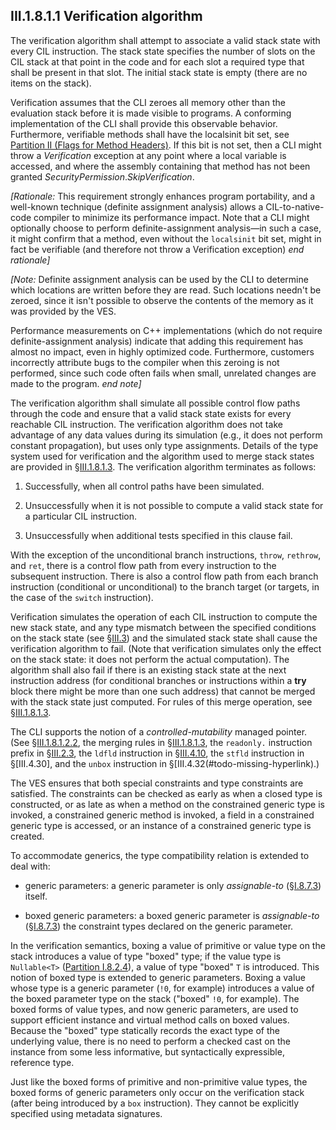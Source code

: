 ## III.1.8.1.1 Verification algorithm

The verification algorithm shall attempt to associate a valid stack state with every CIL instruction. The stack state specifies the number of slots on the CIL stack at that point in the code and for each slot a required type that shall be present in that slot. The initial stack state is empty (there are no items on the stack).

Verification assumes that the CLI zeroes all memory other than the evaluation stack before it is made visible to programs. A conforming implementation of the CLI shall provide this observable behavior. Furthermore, verifiable methods shall have the localsinit bit set, see [Partition II (Flags for Method Headers)](#todo-missing-hyperlink). If this bit is not set, then a CLI might throw a _Verification_ exception at any point where a local variable is accessed, and where the assembly containing that method has not been granted _SecurityPermission_._SkipVerification_.

_[Rationale:_ This requirement strongly enhances program portability, and a well-known technique (definite assignment analysis) allows a CIL-to-native-code compiler to minimize its performance impact. Note that a CLI might optionally choose to perform definite-assignment analysis&mdash;in such a case, it might confirm that a method, even without the `localsinit` bit set, might in fact be verifiable (and therefore not throw a Verification exception) _end rationale]_

_[Note:_ Definite assignment analysis can be used by the CLI to determine which locations are written before they are read. Such locations needn't be zeroed, since it isn't possible to observe the contents of the memory as it was provided by the VES.

Performance measurements on C++ implementations (which do not require definite-assignment analysis) indicate that adding this requirement has almost no impact, even in highly optimized code. Furthermore, customers incorrectly attribute bugs to the compiler when this zeroing is not performed, since such code often fails when small, unrelated changes are made to the program. _end note]_

The verification algorithm shall simulate all possible control flow paths through the code and ensure that a valid stack state exists for every reachable CIL instruction. The verification algorithm does not take advantage of any data values during its simulation (e.g., it does not perform constant propagation), but uses only type assignments. Details of the type system used for verification and the algorithm used to merge stack states are provided in §[III.1.8.1.3](#todo-missing-hyperlink). The verification algorithm terminates as follows:

 1. Successfully, when all control paths have been simulated.

 2. Unsuccessfully when it is not possible to compute a valid stack state for a particular CIL instruction.

 3. Unsuccessfully when additional tests specified in this clause fail.

With the exception of the unconditional branch instructions, `throw`, `rethrow`, and `ret`, there is a control flow path from every instruction to the subsequent instruction. There is also a control flow path from each branch instruction (conditional or unconditional) to the branch target (or targets, in the case of the `switch` instruction).

Verification simulates the operation of each CIL instruction to compute the new stack state, and any type mismatch between the specified conditions on the stack state (see §[III.3](#todo-missing-hyperlink)) and the simulated stack state shall cause the verification algorithm to fail. (Note that verification simulates only the effect on the stack state: it does not perform the actual computation). The algorithm shall also fail if there is an existing stack state at the next instruction address (for conditional branches or instructions within a **try** block there might be more than one such address) that cannot be merged with the stack state just computed. For rules of this merge operation, see §[III.1.8.1.3](#todo-missing-hyperlink).

The CLI supports the notion of a *controlled-mutability* managed pointer. (See §[III.1.8.1.2.2](#todo-missing-hyperlink), the merging rules in §[III.1.8.1.3](#todo-missing-hyperlink), the `readonly.` instruction prefix in §[III.2.3](#todo-missing-hyperlink), the `ldfld` instruction in §[III.4.10](#todo-missing-hyperlink), the `stfld` instruction in §[III.4.30], and the `unbox` instruction in §[III.4.32(#todo-missing-hyperlink).)

The VES ensures that both special constraints and type constraints are satisfied. The constraints can be checked as early as when a closed type is constructed, or as late as when a method on the constrained generic type is invoked, a constrained generic method is invoked, a field in a constrained generic type is accessed, or an instance of a constrained generic type is created.

To accommodate generics, the type compatibility relation is extended to deal with:

 * generic parameters: a generic parameter is only *assignable-to* (§[I.8.7.3](#todo-missing-hyperlink)) itself.

 * boxed generic parameters: a boxed generic parameter is *assignable-to* (§[I.8.7.3](#todo-missing-hyperlink)) the constraint types declared on the generic parameter.

In the verification semantics, boxing a value of primitive or value type on the stack introduces a value of type "boxed" type; if the value type is `Nullable<T>` ([Partition I.8.2.4](#todo-missing-hyperlink)), a value of type "boxed" `T` is introduced. This notion of boxed type is extended to generic parameters. Boxing a value whose type is a generic parameter (`!0`, for example) introduces a value of the boxed parameter type on the stack ("boxed" `!0`, for example). The boxed forms of value types, and now generic parameters, are used to support efficient instance and virtual method calls on boxed values. Because the "boxed" type statically records the exact type of the underlying value, there is no need to perform a checked cast on the instance from some less informative, but syntactically expressible, reference type.

Just like the boxed forms of primitive and non-primitive value types, the boxed forms of generic parameters only occur on the verification stack (after being introduced by a `box` instruction). They cannot be explicitly specified using metadata signatures.
